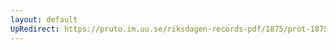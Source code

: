 ```yaml
---
layout: default
UpRedirect: https://pruto.im.uu.se/riksdagen-records-pdf/1875/prot-1875--ak--041/prot-1875--ak--041_010.pdf
---
```

